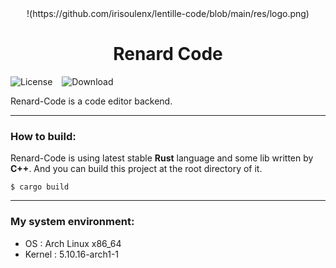 <center>!(https://github.com/irisoulenx/lentille-code/blob/main/res/logo.png)</center>

# <center>Renard Code</center>

![License](https://img.shields.io/github/license/irisoulenx/irienx-code?color=lightgrey&style=flat-square)
&ensp;
![Download](https://img.shields.io/github/downloads/irisoulenx/irienx-code/total?style=flat-square)

Renard-Code is a code editor backend.

---

### How to build:

Renard-Code is using  latest stable **Rust** language and some lib written by **C++**. And you can build this project at the root directory of it.

```
$ cargo build
```

---

### My system environment:
* OS : Arch Linux x86_64 
*  Kernel : 5.10.16-arch1-1 

